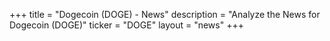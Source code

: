 +++
title = "Dogecoin (DOGE) - News"
description = "Analyze the News for Dogecoin (DOGE)"
ticker = "DOGE"
layout = "news"
+++

